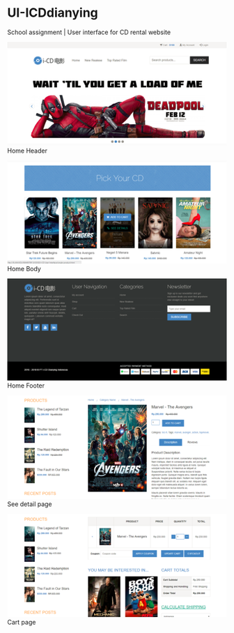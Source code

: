 # UI-ICDdianying
School assignment | User interface for CD rental website

![alt text](screenshots/ss1.png "home header")
Home Header

![alt text](screenshots/ss2.png "home body")
Home Body

![alt text](screenshots/ss3.png "home footer")
Home Footer

![alt text](screenshots/ss4.png "See detail")
See detail page

![alt text](screenshots/ss5.png "Cart")
Cart page
